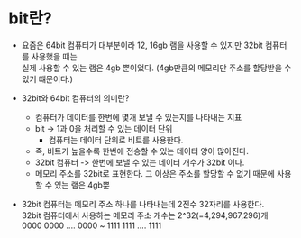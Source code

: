 # bit란?
- 요즘은 64bit 컴퓨터가 대부분이라 12, 16gb 램을 사용할 수 있지만 32bit 컴퓨터를 사용했을 떄는<br>
실제 사용할 수 있는 램은 4gb 뿐이었다. (4gb만큼의 메모리만 주소를 할당받을 수 있기 떄문이다.)<br>

- 32bit와 64bit 컴퓨터의 의미란?
    - 컴퓨터가 데이터를 한번에 몇개 보낼 수 있는지를 나타내는 지표
    - bit -> 1과 0을 처리할 수 있는 데이터 단위
        - 컴퓨터는 데이터 단위로 비트를 사용한다.
    - 즉, 비트가 높을수록 한번에 전송할 수 있는 데이터 양이 많아진다.
    - 32bit 컴퓨터 -> 한번에 보낼 수 있는 데이터 개수가 32bit 이다.
    - 메모리 주소를 32bit로 표현한다. 그 이상은 주소를 할당할 수 없기 때문에 사용할 수 있는 램은 4gb뿐
 
- 32bit 컴퓨터는 메모리 주소 하나를 나타내는데 2진수 32자리를 사용한다.<br>
32bit 컴퓨터에서 사용하는 메모리 주소 개수는 2^32(=4,294,967,296)개<br>
0000 0000 .... 0000 ~ 1111 1111 .... 1111
